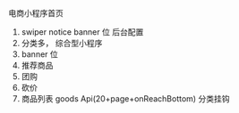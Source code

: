 电商小程序首页
1. swiper notice banner 位
  后台配置
2. 分类多， 综合型小程序
3. banner 位
4. 推荐商品
5. 团购
6. 砍价
7. 商品列表 goods Api(20+page+onReachBottom) 分类挂钩